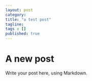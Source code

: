 ```yaml
---
layout: post 
category: 
title: "a test post"
tagline: 
tags : [] 
published: true
---
```


# A new post #

Write your post here, using Markdown.

